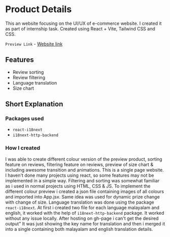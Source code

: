 # Product Details

This an website focusing on the UI/UX of e-commerce website. I created it as part of internship task. Created using React + Vite, Tailwind CSS and CSS.

``` Preview Link ``` - [Website link](https://dhanush-ck.github.io/product-details/)
## Features
- Review sorting
- Review filtering
- Language translation
- Size chart

###

## Short Explanation
### Packages used
- ```react-i18next```
- ```i18next-http-backend```
### How I created
I was able to create different colour version of the preview product, sorting feature on reviews, filtering feature on reviews, preview of size chart & including awesome transition and animations. This is a single page website. I haven't done many projects using react, so some features may not be implemented in a simple way. Filtering and sorting was somewhat familiar as i used in normal projects using HTML, CSS & JS. To implement the different colour preview i created a json file containing images of all colours and imported into App.jsx. Same idea was used for dynamic prize change with change of size. Language translation was done using the package ```react-i18next```. At first i created two file for each language malayalam and english, it worked with the help of ```i18next-http-backend``` package. It worked without any issue locally. After hosting on gh-page i can't get the desired output" It was just showing the key name for translation and then i merged it into a single containing both malayalam and english translation details. 
